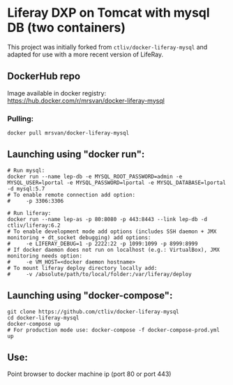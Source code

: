 Liferay DXP on Tomcat with mysql DB (two containers)
===

This project was initially forked from `ctliv/docker-liferay-mysql` and adapted for use with a more recent version of LifeRay.

## DockerHub repo

Image available in docker registry: https://hub.docker.com/r/mrsvan/docker-liferay-mysql

### Pulling:

```
docker pull mrsvan/docker-liferay-mysql
```

## Launching using "docker run":

```
# Run mysql:
docker run --name lep-db -e MYSQL_ROOT_PASSWORD=admin -e MYSQL_USER=lportal -e MYSQL_PASSWORD=lportal -e MYSQL_DATABASE=lportal -d mysql:5.7
# To enable remote connection add option:
#     -p 3306:3306

# Run liferay:
docker run --name lep-as -p 80:8080 -p 443:8443 --link lep-db -d ctliv/liferay:6.2
# To enable development mode add options (includes SSH daemon + JMX monitoring + dt_socket debugging) add options:
#     -e LIFERAY_DEBUG=1 -p 2222:22 -p 1099:1099 -p 8999:8999
# If docker daemon does not run on localhost (e.g.: VirtualBox), JMX monitoring needs option: 
#     -e VM_HOST=<docker daemon hostname>
# To mount liferay deploy directory locally add: 
#     -v /absolute/path/to/local/folder:/var/liferay/deploy
```

## Launching using "docker-compose":

```
git clone https://github.com/ctliv/docker-liferay-mysql
cd docker-liferay-mysql
docker-compose up
# For production mode use: docker-compose -f docker-compose-prod.yml up
```

## Use:

Point browser to docker machine ip (port 80 or port 443)
